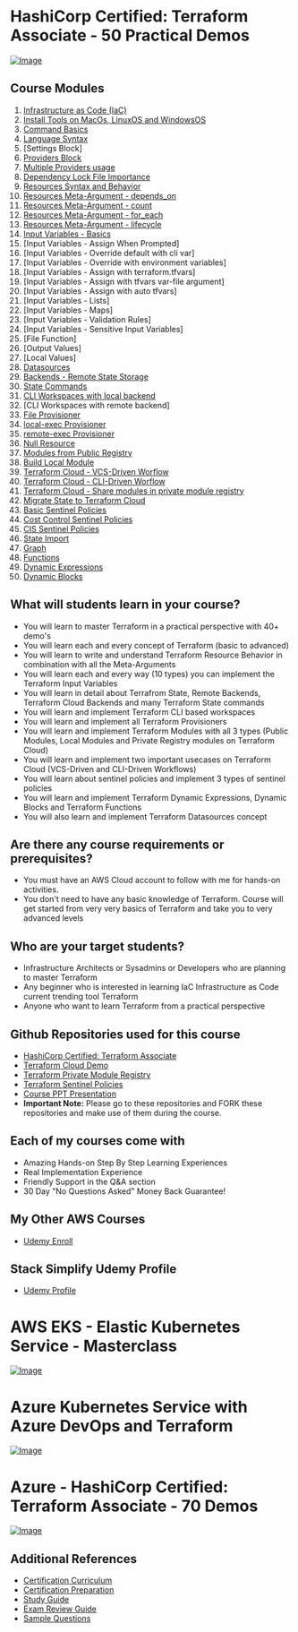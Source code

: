 # HashiCorp Certified: Terraform Associate - 50 Practical Demos
[![Image](https://stacksimplify.com/course-images/hashicorp-certified-terraform-associate-highest-rated.png "HashiCorp Certified: Terraform Associate - 50 Practical Demos")](https://links.stacksimplify.com/hashicorp-certified-terraform-associate)

## Course Modules
01. [Infrastructure as Code (IaC)](./01-Infrastructure-as-Code-IaC-Basics/README.md)
02. [Install Tools on MacOs, LinuxOS and WindowsOS](./02-Terraform-Basics/02-01-Install-Tools-TerraformCLI-AWSCLI-VSCodeIDE/README.md)
03. [Command Basics](./02-Terraform-Basics/02-02-Terraform-Command-Basics/README.md)
04. [Language Syntax](./02-Terraform-Basics/02-03-Terraform-Language-Syntax/README.md)
05. [Settings Block]
06. [Providers Block](./03-Terraform-Fundamental-Blocks/03-02-Provider-Block/README.md)
07. [Multiple Providers usage](./03-Terraform-Fundamental-Blocks/03-03-Multiple-Provider-Configurations/README.md)
08. [Dependency Lock File Importance](./03-Terraform-Fundamental-Blocks/03-04-Providers-Dependency-Lock-File/README.md)
09. [Resources Syntax and Behavior](./04-Terraform-Resources/04-01-Resource-Syntax-and-Behavior/README.md)
10. [Resources Meta-Argument - depends_on](./04-Terraform-Resources/04-02-Meta-Argument-depends_on/README.md)
11. [Resources Meta-Argument - count](./04-Terraform-Resources/04-03-Meta-Argument-count/README.md)
12. [Resources Meta-Argument - for_each](./04-Terraform-Resources/04-04-Meta-Argument-for_each/README.md)
13. [Resources Meta-Argument - lifecycle](./04-Terraform-Resources/04-05-Meta-Argument-lifecycle/README.md)
14. [Input Variables - Basics](./05-Terraform-Variables/05-01-Terraform-Input-Variables/README.md)
15. [Input Variables - Assign When Prompted]
16. [Input Variables - Override default with cli var]
17. [Input Variables - Override with environment variables]
18. [Input Variables - Assign with terraform.tfvars]
19. [Input Variables - Assign with tfvars var-file argument]
20. [Input Variables - Assign with auto tfvars]
21. [Input Variables - Lists]
22. [Input Variables - Maps]
23. [Input Variables - Validation Rules]
24. [Input Variables - Sensitive Input Variables]
25. [File Function]
26. [Output Values]
27. [Local Values]
28. [Datasources](./06-Terraform-Datasources/README.md)
29. [Backends - Remote State Storage](./07-Terraform-State/07-01-Terraform-Remote-State-Storage-and-Locking/README.md)
30. [State Commands](./07-Terraform-State/07-02-Terraform-State-Commands/README.md)
31. [CLI Workspaces with local backend](./08-Terraform-Workspaces/README.md)
32. [CLI Workspaces with remote backend]
33. [File Provisioner](./09-Terraform-Provisioners/09-01-File-Provisioner/README.md)
34. [local-exec Provisioner](./09-Terraform-Provisioners/09-03-local-exec-provisioner/README.md)
35. [remote-exec Provisioner](./09-Terraform-Provisioners/09-02-remote-exec-provisioner/README.md)
36. [Null Resource](./09-Terraform-Provisioners/09-04-Null-Resource/README.md)
37. [Modules from Public Registry](./10-Terraform-Modules/10-01-Terraform-Modules-Basics/README.md)
38. [Build Local Module](./10-Terraform-Modules/10-02-Terraform-Build-a-Module/README.md)
39. [Terraform Cloud - VCS-Driven Worflow](./11-Terraform-Cloud-and-Enterprise-Capabilities/11-01-Terraform-Cloud-Github-Integration/README.md)
40. [Terraform Cloud - CLI-Driven Worflow](./11-Terraform-Cloud-and-Enterprise-Capabilities/11-03-Terraform-Cloud-CLI-Driven-Workflow/README.md)
41. [Terraform Cloud - Share modules in private module registry](./11-Terraform-Cloud-and-Enterprise-Capabilities/11-02-Share-Modules-in-Private-Module-Registry/README.md)
42. [Migrate State to Terraform Cloud](./11-Terraform-Cloud-and-Enterprise-Capabilities/11-04-Migrate-State-to-Terraform-Cloud/README.md)
43. [Basic Sentinel Policies](./12-Terraform-Cloud-and-Sentinel/12-01-Terraform-Cloud-and-Sentinel-Policies/README.md)
44. [Cost Control Sentinel Policies](./12-Terraform-Cloud-and-Sentinel/12-02-Control-Costs-with-Sentinel-Policies/README.md)
45. [CIS Sentinel Policies](./12-Terraform-Cloud-and-Sentinel/12-03-Terraform-Foundational-Policies-using-Sentinel/README.md)
46. [State Import](./13-Terraform-State-Import/README.md)
47. [Graph](./14-Terraform-Graph/README.md)
48. [Functions](./15-Terraform-Expressions/15-01-Terraform-Functions/README.md)
49. [Dynamic Expressions](./15-Terraform-Expressions/15-02-Terraform-Dynamic-Expressions/README.md)
50. [Dynamic Blocks](./15-Terraform-Expressions/15-03-Terraform-Dynamic-Blocks/README.md)


## What will students learn in your course?
- You will learn to master Terraform in a practical perspective with 40+ demo's
- You will learn each and every concept of Terraform (basic to advanced)
- You will learn to write and understand Terraform Resource Behavior in combination with all the Meta-Arguments
- You will learn each and every way (10 types) you can implement the Terraform Input Variables
- You will learn in detail about Terrafrom State, Remote Backends, Terraform Cloud Backends and many Terraform State commands
- You will learn and implement Terraform CLI based workspaces
- You will learn and implement all Terraform Provisioners 
- You will learn and implement Terraform Modules with all 3 types (Public Modules, Local Modules and Private Registry modules on Terraform Cloud)
- You will learn and implement two important usecases on Terraform Cloud (VCS-Driven and CLI-Driven Workflows)
- You will learn about sentinel policies and implement 3 types of sentinel policies
- You will learn and implement Terraform Dynamic Expressions, Dynamic Blocks and Terraform Functions
- You will also learn and implement Terraform Datasources concept

## Are there any course requirements or prerequisites?
- You must have an AWS Cloud account to follow with me for hands-on activities.
- You don't need to have any basic knowledge of Terraform. Course will get started from very very basics of Terraform and take you to very advanced levels



## Who are your target students?
- Infrastructure Architects or Sysadmins or Developers who are planning to master Terraform
- Any beginner who is interested in learning IaC Infrastructure as Code current trending tool Terraform 
- Anyone who want to learn Terraform from a practical perspective 

## Github Repositories used for this course
- [HashiCorp Certified: Terraform Associate](https://github.com/stacksimplify/hashicorp-certified-terraform-associate)
- [Terraform Cloud Demo](https://github.com/stacksimplify/terraform-cloud-demo1)
- [Terraform Private Module Registry](https://github.com/stacksimplify/terraform-aws-s3-website)
- [Terraform Sentinel Policies](https://github.com/stacksimplify/terraform-sentinel-policies)
- [Course PPT Presentation](https://github.com/stacksimplify/hashicorp-certified-terraform-associate/tree/master/presentation)
- **Important Note:** Please go to these repositories and FORK these repositories and make use of them during the course.


## Each of my courses come with
- Amazing Hands-on Step By Step Learning Experiences
- Real Implementation Experience
- Friendly Support in the Q&A section
- 30 Day "No Questions Asked" Money Back Guarantee!

## My Other AWS Courses
- [Udemy Enroll](https://github.com/stacksimplify/udemy-enroll)

## Stack Simplify Udemy Profile
- [Udemy Profile](https://www.udemy.com/user/kalyan-reddy-9/)

# AWS EKS - Elastic Kubernetes Service - Masterclass
[![Image](https://stacksimplify.com/course-images/AWS-EKS-Kubernetes-Masterclass-DevOps-Microservices-course.png "AWS EKS Kubernetes - Masterclass")](https://www.udemy.com/course/aws-eks-kubernetes-masterclass-devops-microservices/?referralCode=257C9AD5B5AF8D12D1E1)


# Azure Kubernetes Service with Azure DevOps and Terraform 
[![Image](https://stacksimplify.com/course-images/azure-kubernetes-service-with-azure-devops-and-terraform.png "Azure Kubernetes Service with Azure DevOps and Terraform")](https://www.udemy.com/course/azure-kubernetes-service-with-azure-devops-and-terraform/?referralCode=2499BF7F5FAAA506ED42)

# Azure - HashiCorp Certified: Terraform Associate - 70 Demos
[![Image](https://stacksimplify.com/course-images/azure-hashicorp-certified-terraform-associate-70demos.png "Azure - HashiCorp Certified: Terraform Associate - 70 Demos")](https://links.stacksimplify.com/azure-hashicorp-certified-terraform-associate)


## Additional References
- [Certification Curriculum](https://www.hashicorp.com/certification/terraform-associate)
- [Certification Preparation](https://learn.hashicorp.com/collections/terraform/certification)
- [Study Guide](https://learn.hashicorp.com/tutorials/terraform/associate-study?in=terraform/certification)
- [Exam Review Guide](https://learn.hashicorp.com/tutorials/terraform/associate-review?in=terraform/certification)
- [Sample Questions](https://learn.hashicorp.com/tutorials/terraform/associate-questions?in=terraform/certification)


